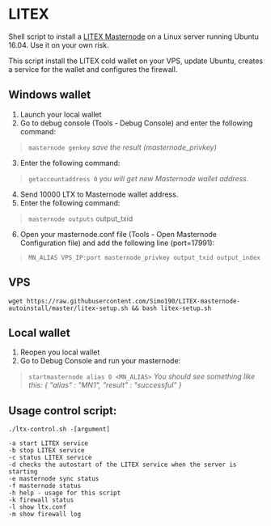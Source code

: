 # LITEX

Shell script to install a [LITEX Masternode](https://ltxcoin.info) on a Linux server running Ubuntu 16.04. Use it on your own risk.

This script install the LITEX cold wallet on your VPS, update Ubuntu, creates a service for the wallet and configures the firewall.

## Windows wallet

1. Launch your local wallet
2. Go to debug console (Tools - Debug Console) and enter the following command:

> `masternode genkey` *save the result (masternode_privkey)*

3. Enter the following command: 

> `getaccountaddress 0` *you will get new Masternode wallet address.*

4. Send 10000 LTX to Masternode wallet address.
5. Enter the following command: 

> `masternode outputs` output_txid

6. Open your masternode.conf file (Tools - Open Masternode Configuration file) and add the following line (port=17991):

> `MN_ALIAS VPS_IP:port masternode_privkey output_txid output_index`

## VPS

```
wget https://raw.githubusercontent.com/Simo190/LITEX-masternode-autoinstall/master/litex-setup.sh && bash litex-setup.sh
```

## Local wallet

1. Reopen you local wallet
2. Go to Debug Console and run your masternode:

> `startmasternode alias 0 <MN_ALIAS>` *You should see something like this: { "alias" : "MN1", "result" : "successful" }*

## Usage control script:

```
./ltx-control.sh -[argument]

-a start LITEX service
-b stop LITEX service
-c status LITEX service
-d checks the autostart of the LITEX service when the server is starting
-e masternode sync status
-f masternode status
-h help - usage for this script
-k firewall status
-l show ltx.conf
-m show firewall log
```
